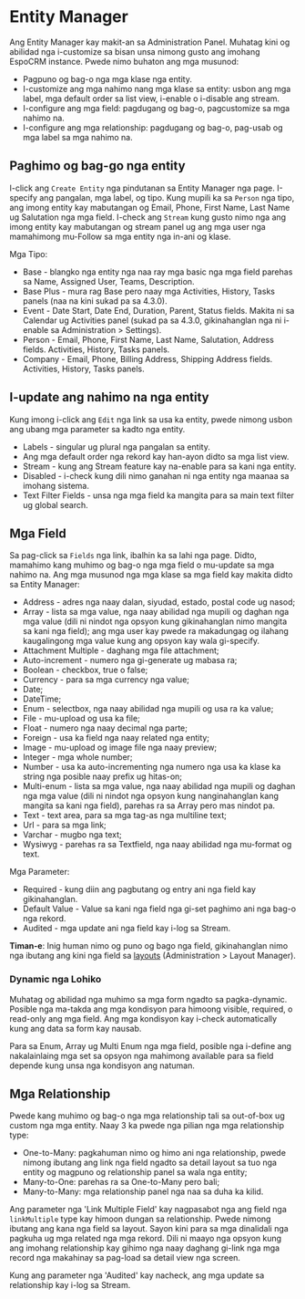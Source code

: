 # Entity Manager

Ang Entity Manager kay makit-an sa Administration Panel. Muhatag kini og abilidad nga i-customize sa bisan unsa nimong gusto ang imohang EspoCRM instance. Pwede nimo buhaton ang mga musunod:

* Pagpuno og bag-o nga mga klase nga entity.
* I-customize ang mga nahimo nang mga klase sa entity: usbon ang mga label, mga default order sa list view, i-enable o i-disable ang stream.
* I-configure ang mga field: pagdugang og bag-o, pagcustomize sa mga nahimo na.
* I-configure ang mga relationship: pagdugang og bag-o, pag-usab og mga label sa mga nahimo na.

## Paghimo og bag-go nga entity

I-click ang `Create Entity` nga pindutanan sa Entity Manager nga page. I-specify ang pangalan, mga label, og tipo. Kung mupili ka sa `Person` nga tipo, ang imong entity kay mabutangan og Email, Phone, First Name, Last Name ug Salutation nga mga field. I-check ang `Stream` kung gusto nimo nga ang imong entity kay mabutangan og stream panel ug ang mga user nga mamahimong mu-Follow sa mga entity nga in-ani og klase.

Mga Tipo:

* Base - blangko nga entity nga naa ray mga basic nga mga field parehas sa Name, Assigned User, Teams, Description.
* Base Plus - mura rag Base pero naay mga Activities, History, Tasks panels (naa na kini sukad pa sa 4.3.0).
* Event - Date Start, Date End, Duration, Parent, Status fields. Makita ni sa Calendar ug Activities panel (sukad pa sa 4.3.0, gikinahanglan nga ni i-enable sa Administration > Settings).
* Person - Email, Phone, First Name, Last Name, Salutation, Address fields. Activities, History, Tasks panels.
* Company - Email, Phone, Billing Address, Shipping Address fields. Activities, History, Tasks panels.

## I-update ang nahimo na nga entity

Kung imong i-click ang `Edit` nga link sa usa ka entity, pwede nimong usbon ang ubang mga parameter sa kadto nga entity.

* Labels - singular ug plural nga pangalan sa entity.
* Ang mga default order nga rekord kay han-ayon didto sa mga list view.
* Stream - kung ang Stream feature kay na-enable para sa kani nga entity.
* Disabled - i-check kung dili nimo ganahan ni nga entity nga maanaa sa imohang sistema.
* Text Filter Fields - unsa nga mga field ka mangita para sa main text filter ug global search.


## Mga Field

Sa pag-click sa `Fields` nga link, ibalhin ka sa lahi nga page. Didto, mamahimo kang muhimo og bag-o nga mga field o mu-update sa mga nahimo na. Ang mga musunod nga mga klase sa mga field kay makita didto sa Entity Manager:

* Address - adres nga naay dalan, siyudad, estado, postal code ug nasod;
* Array - lista sa mga value, nga naay abilidad nga mupili og daghan nga mga value (dili ni nindot nga opsyon kung gikinahanglan nimo mangita sa kani nga field); ang mga user kay pwede ra makadungag og ilahang kaugalingong mga value kung ang opsyon kay wala gi-specify.
* Attachment Multiple - daghang mga file attachment;
* Auto-increment - numero nga gi-generate ug mabasa ra;
* Boolean - checkbox, true o false;
* Currency - para sa mga currency nga value;
* Date;
* DateTime;
* Enum - selectbox, nga naay abilidad nga mupili og usa ra ka value;
* File - mu-upload og usa ka file;
* Float - numero nga naay decimal nga parte;
* Foreign - usa ka field nga naay related nga entity;
* Image - mu-upload og image file nga naay preview;
* Integer - mga whole number;
* Number - usa ka auto-incrementing nga numero nga usa ka klase ka string nga posible naay prefix ug hitas-on;
* Multi-enum - lista sa mga value, nga naay abilidad nga mupili og daghan nga mga value (dili ni nindot nga opsyon kung nanginahanglan kang mangita sa kani nga field), parehas ra sa Array pero mas nindot pa.
* Text - text area, para sa mga tag-as nga multiline text;
* Url - para sa mga link;
* Varchar - mugbo nga text;
* Wysiwyg - parehas ra sa Textfield, nga naay abilidad nga mu-format og text.

Mga Parameter:
* Required - kung diin ang pagbutang og entry ani nga field kay gikinahanglan.
* Default Value - Value sa kani nga field nga gi-set paghimo ani nga bag-o nga rekord.
* Audited - mga update ani nga field kay i-log sa Stream.

**Timan-e**: Inig human nimo og puno og bago nga field, gikinahanglan nimo nga ibutang ang kini nga field sa [layouts](layout-manager.md) (Administration > Layout Manager).

### Dynamic nga Lohiko

Muhatag og abilidad nga muhimo sa mga form ngadto sa pagka-dynamic. Posible nga ma-takda ang mga kondisyon para himoong visible, required, o read-only ang mga field. Ang mga kondisyon kay i-check automatically kung ang data sa form kay nausab.

Para sa Enum, Array ug Multi Enum nga mga field, posible nga i-define ang nakalainlaing mga set sa opsyon nga mahimong available para sa field depende kung unsa nga kondisyon ang natuman.


## Mga Relationship

Pwede kang muhimo og bag-o nga mga relationship tali sa out-of-box ug custom nga mga entity. Naay 3 ka pwede nga pilian nga mga relationship type:

* One-to-Many: pagkahuman nimo og himo ani nga relationship, pwede nimong ibutang ang link nga field ngadto sa detail layout sa tuo nga entity og magpuno og relationship panel sa wala nga entity;
* Many-to-One: parehas ra sa One-to-Many pero bali;
* Many-to-Many: mga relationship panel nga naa sa duha ka kilid.

Ang parameter nga 'Link Multiple Field' kay nagpasabot nga ang field nga `linkMultiple` type kay himoon dungan sa relationship. Pwede nimong ibutang ang kana nga field sa layout. Sayon kini para sa mga dinalidali nga pagkuha ug mga related nga mga rekord. Dili ni maayo nga opsyon kung ang imohang relationship kay gihimo nga naay daghang gi-link nga mga record nga makahinay sa pag-load sa detail view nga screen.

Kung ang parameter nga 'Audited' kay nacheck, ang mga update sa relationship kay i-log sa Stream.